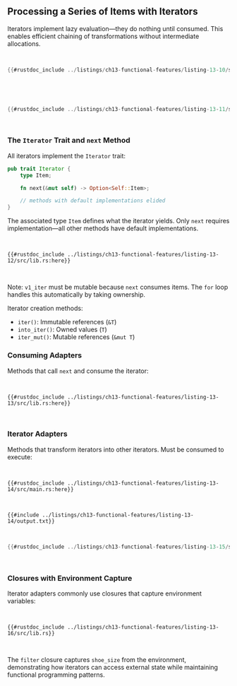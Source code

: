 ## Processing a Series of Items with Iterators

Iterators implement lazy evaluation—they do nothing until consumed. This enables efficient chaining of transformations without intermediate allocations.

<Listing number="13-10" file-name="src/main.rs" caption="Creating an iterator">

```rust
{{#rustdoc_include ../listings/ch13-functional-features/listing-13-10/src/main.rs:here}}
```

</Listing>

<Listing number="13-11" file-name="src/main.rs" caption="Using an iterator in a `for` loop">

```rust
{{#rustdoc_include ../listings/ch13-functional-features/listing-13-11/src/main.rs:here}}
```

</Listing>

### The `Iterator` Trait and `next` Method

All iterators implement the `Iterator` trait:

```rust
pub trait Iterator {
    type Item;

    fn next(&mut self) -> Option<Self::Item>;

    // methods with default implementations elided
}
```

The associated type `Item` defines what the iterator yields. Only `next` requires implementation—all other methods have default implementations.

<Listing number="13-12" file-name="src/lib.rs" caption="Calling the `next` method on an iterator">

```rust,noplayground
{{#rustdoc_include ../listings/ch13-functional-features/listing-13-12/src/lib.rs:here}}
```

</Listing>

Note: `v1_iter` must be mutable because `next` consumes items. The `for` loop handles this automatically by taking ownership.

Iterator creation methods:
- `iter()`: Immutable references (`&T`)
- `into_iter()`: Owned values (`T`)  
- `iter_mut()`: Mutable references (`&mut T`)

### Consuming Adapters

Methods that call `next` and consume the iterator:

<Listing number="13-13" file-name="src/lib.rs" caption="Using `sum` to consume an iterator">

```rust,noplayground
{{#rustdoc_include ../listings/ch13-functional-features/listing-13-13/src/lib.rs:here}}
```

</Listing>

### Iterator Adapters

Methods that transform iterators into other iterators. Must be consumed to execute:

<Listing number="13-14" file-name="src/main.rs" caption="Iterator adapter `map` (produces warning)">

```rust,not_desired_behavior
{{#rustdoc_include ../listings/ch13-functional-features/listing-13-14/src/main.rs:here}}
```

</Listing>

```console
{{#include ../listings/ch13-functional-features/listing-13-14/output.txt}}
```

<Listing number="13-15" file-name="src/main.rs" caption="Using `map` and `collect` together">

```rust
{{#rustdoc_include ../listings/ch13-functional-features/listing-13-15/src/main.rs:here}}
```

</Listing>

### Closures with Environment Capture

Iterator adapters commonly use closures that capture environment variables:

<Listing number="13-16" file-name="src/lib.rs" caption="Using `filter` with environment capture">

```rust,noplayground
{{#rustdoc_include ../listings/ch13-functional-features/listing-13-16/src/lib.rs}}
```

</Listing>

The `filter` closure captures `shoe_size` from the environment, demonstrating how iterators can access external state while maintaining functional programming patterns.
